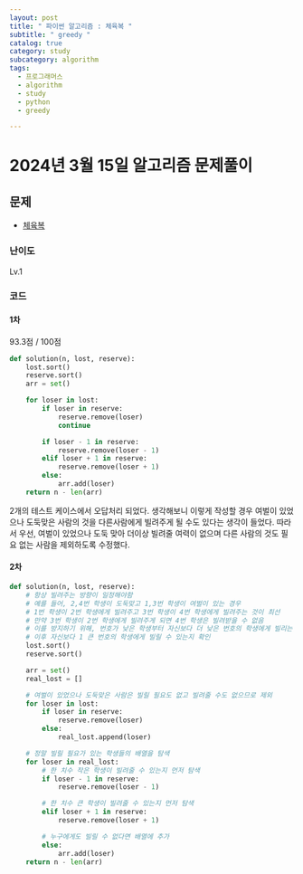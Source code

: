 ```yaml
---
layout: post
title: " 파이썬 알고리즘 : 체육복 "
subtitle: " greedy "
catalog: true
category: study
subcategory: algorithm
tags:
  - 프로그래머스
  - algorithm
  - study
  - python
  - greedy

---
```


# 2024년 3월 15일 알고리즘 문제풀이

## 문제

- [체육복](https://school.programmers.co.kr/learn/courses/30/lessons/42862)

### 난이도

Lv.1

### 코드

#### 1차

93.3점 / 100점

```python
def solution(n, lost, reserve):
    lost.sort()
    reserve.sort()
    arr = set()

    for loser in lost:
        if loser in reserve:
            reserve.remove(loser)
            continue

        if loser - 1 in reserve:
            reserve.remove(loser - 1)
        elif loser + 1 in reserve:
            reserve.remove(loser + 1)
        else:
            arr.add(loser)
    return n - len(arr)

```

2개의 테스트 케이스에서 오답처리 되었다. 생각해보니 이렇게 작성할 경우 여벌이 있었으나 도둑맞은 사람의 것을 다른사람에게 빌려주게 될 수도 있다는 생각이 들었다. 따라서 우선, 여벌이 있었으나 도둑 맞아 더이상 빌려줄 여력이 없으며 다른 사람의 것도 필요 없는 사람을 제외하도록 수정했다.



#### 2차

```python
def solution(n, lost, reserve):
    # 항상 빌려주는 방향이 일정해야함
    # 예를 들어, 2,4번 학생이 도둑맞고 1,3번 학생이 여벌이 있는 경우
    # 1번 학생이 2번 학생에게 빌려주고 3번 학생이 4번 학생에게 빌려주는 것이 최선
    # 만약 3번 학생이 2번 학생에게 빌려주게 되면 4번 학생은 빌려받을 수 없음
    # 이를 방지하기 위해, 번호가 낮은 학생부터 자신보다 더 낮은 번호의 학생에게 빌리는 것을 우선으로 함
    # 이후 자신보다 1 큰 번호의 학생에게 빌릴 수 있는지 확인
    lost.sort()
    reserve.sort()

    arr = set()
    real_lost = []

    # 여벌이 있었으나 도둑맞은 사람은 빌릴 필요도 없고 빌려줄 수도 없으므로 제외
    for loser in lost:
        if loser in reserve:
            reserve.remove(loser)
        else:
            real_lost.append(loser)

    # 정말 빌릴 필요가 있는 학생들의 배열을 탐색
    for loser in real_lost:
        # 한 치수 작은 학생이 빌려줄 수 있는지 먼저 탐색
        if loser - 1 in reserve:
            reserve.remove(loser - 1)

        # 한 치수 큰 학생이 빌려줄 수 있는지 먼저 탐색
        elif loser + 1 in reserve:
            reserve.remove(loser + 1)

        # 누구에게도 빌릴 수 없다면 배열에 추가
        else:
            arr.add(loser)
    return n - len(arr)

```

